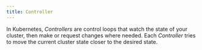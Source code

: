 ```yaml
---
title: Controller
---
```


In Kubernetes, *Controllers* are control loops that watch the state of your cluster, then make or request changes where needed. Each *Controller* tries to move the current cluster state closer to the desired state. 
